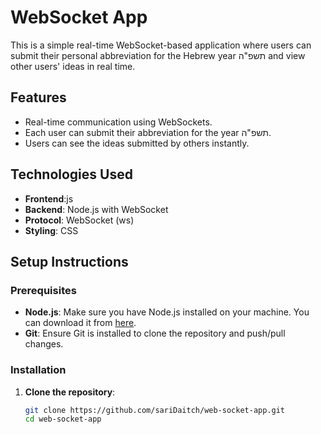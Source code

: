 # WebSocket App

This is a simple real-time WebSocket-based application where users can submit their personal abbreviation for the Hebrew year תשפ"ה and view other users' ideas in real time.

## Features

- Real-time communication using WebSockets.
- Each user can submit their abbreviation for the year תשפ"ה.
- Users can see the ideas submitted by others instantly.
  
## Technologies Used

- **Frontend**:js
- **Backend**: Node.js with WebSocket
- **Protocol**: WebSocket (ws)
- **Styling**: CSS

## Setup Instructions

### Prerequisites

- **Node.js**: Make sure you have Node.js installed on your machine. You can download it from [here](https://nodejs.org/).
- **Git**: Ensure Git is installed to clone the repository and push/pull changes.

### Installation

1. **Clone the repository**:

   ```bash
   git clone https://github.com/sariDaitch/web-socket-app.git
   cd web-socket-app
